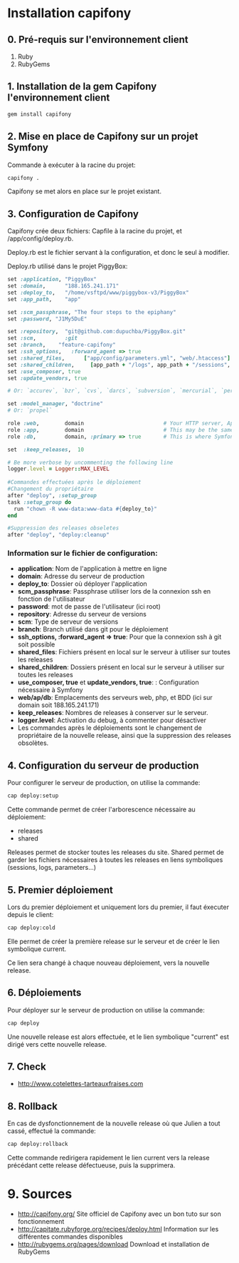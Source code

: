 # Installation capifony

## 0. Pré-requis sur l'environnement client

1. Ruby
2. RubyGems

## 1. Installation de la gem Capifony l'environnement client

```bash
gem install capifony
```

## 2. Mise en place de Capifony sur un projet Symfony

Commande à exécuter à la racine du projet:

```bash
capifony .
```

Capifony se met alors en place sur le projet existant.

## 3. Configuration de Capifony

Capifony crée deux fichiers: Capfile à la racine du projet, et /app/config/deploy.rb.

Deploy.rb est le fichier servant à la configuration, et donc le seul à modifier.

Deploy.rb utilisé dans le projet PiggyBox:

```ruby
set :application, "PiggyBox"
set :domain,      "188.165.241.171"
set :deploy_to,   "/home/vsftpd/www/piggybox-v3/PiggyBox"
set :app_path,    "app"

set :scm_passphrase, "The four steps to the epiphany"
set :password, "J1My5DuE"

set :repository,  "git@github.com:dupuchba/PiggyBox.git"
set :scm,         :git
set :branch,    "feature-capifony" 
set :ssh_options,   :forward_agent => true
set :shared_files,      ["app/config/parameters.yml", "web/.htaccess"]
set :shared_children,     [app_path + "/logs", app_path + "/sessions", web_path + "/uploads", web_path + "/media"]
set :use_composer, true
set :update_vendors, true

# Or: `accurev`, `bzr`, `cvs`, `darcs`, `subversion`, `mercurial`, `perforce`, or `none`

set :model_manager, "doctrine"
# Or: `propel`

role :web,        domain                         # Your HTTP server, Apache/etc
role :app,        domain                         # This may be the same as your `Web` server
role :db,         domain, :primary => true       # This is where Symfony2 migrations will run

set  :keep_releases,  10

# Be more verbose by uncommenting the following line
logger.level = Logger::MAX_LEVEL
 
#Commandes effectuées après le déploiement
#Changement du propriétaire
after "deploy", :setup_group
task :setup_group do
  run "chown -R www-data:www-data #{deploy_to}"
end

#Suppression des releases obseletes
after "deploy", "deploy:cleanup"
```

### Information sur le fichier de configuration: ###

* **application**: Nom de l'application à mettre en ligne
* **domain**: Adresse du serveur de production
* **deploy_to**: Dossier où déployer l'application 
* **scm_passphrase**: Passphrase utiliser lors de la connexion ssh en fonction de l'utilisateur
* **password**: mot de passe de l'utilisateur (ici root)
* **repository**: Adresse du serveur de versions
* **scm**: Type de serveur de versions
* **branch**: Branch utilisé dans git pour le déploiement
* **ssh_options,   :forward_agent => true**: Pour que la connexion ssh à git soit possible
* **shared_files**: Fichiers présent en local sur le serveur à utiliser sur toutes les releases
* **shared_children**: Dossiers présent en local sur le serveur à utiliser sur toutes les releases
* **use_composer, true** et **update_vendors, true**: : Configuration nécessaire à Symfony
* **web/ap/db**: Emplacements des serveurs web, php, et BDD (ici sur domain soit 188.165.241.171)
* **keep_releases**: Nombres de releases à conserver sur le serveur.
* **logger.level**: Activation du debug, à commenter pour désactiver
* Les commandes après le déploiements sont le changement de propriétaire de la nouvelle release, ainsi que la suppression des releases obsolètes.


## 4. Configuration du serveur de production

Pour configurer le serveur de production, on utilise la commande:
```bash
cap deploy:setup
```

Cette commande permet de créer l'arborescence nécessaire au déploiement:

* releases
* shared

Releases permet de stocker toutes les releases du site.
Shared permet de garder les fichiers nécessaires à toutes les releases en liens symboliques (sessions, logs, parameters...)


## 5. Premier déploiement

Lors du premier déploiement et uniquement lors du premier, il faut éxecuter depuis le client:

```bash
cap deploy:cold
```

Elle permet de créer la première release sur le serveur et de créer le lien symbolique current.

Ce lien sera changé à chaque nouveau déploiement, vers la nouvelle release.

## 6. Déploiements

Pour déployer sur le serveur de production on utilise la commande:

```bash
cap deploy
```

Une nouvelle release est alors effectuée, et le lien symbolique "current" est dirigé vers cette nouvelle release.

## 7. Check

* http://www.cotelettes-tarteauxfraises.com

## 8. Rollback

En cas de dysfonctionnement de la nouvelle release où que Julien a tout cassé, effectué la commande:

```bash
cap deploy:rollback
```

Cette commande redirigera rapidement le lien current vers la release précédant cette release défectueuse, puis la supprimera.


# 9. Sources
* http://capifony.org/ Site officiel de Capifony avec un bon tuto sur son fonctionnement
* http://capitate.rubyforge.org/recipes/deploy.html Information sur les différentes commandes disponibles
* http://rubygems.org/pages/download Download et installation de RubyGems
